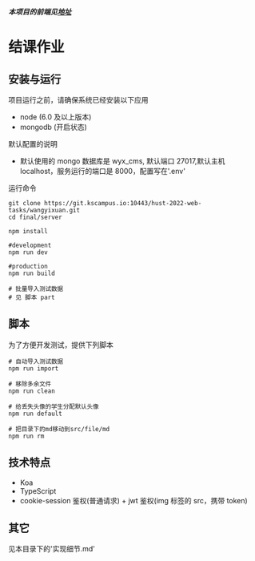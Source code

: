 ***本项目的前端见[地址](https://github.com/wyx-20021015/cms-fe)***

# 结课作业

## 安装与运行

项目运行之前，请确保系统已经安装以下应用

- node (6.0 及以上版本)
- mongodb (开启状态)

默认配置的说明

- 默认使用的 mongo 数据库是 wyx_cms, 默认端口 27017,默认主机 localhost，服务运行的端口是 8000，配置写在'.env'

运行命令

```
git clone https://git.kscampus.io:10443/hust-2022-web-tasks/wangyixuan.git
cd final/server

npm install

#development
npm run dev

#production
npm run build

# 批量导入测试数据
# 见 脚本 part
```

## 脚本

为了方便开发测试，提供下列脚本

```
# 自动导入测试数据
npm run import

# 移除多余文件
npm run clean

# 给丢失头像的学生分配默认头像
npm run default

# 把目录下的md移动到src/file/md
npm run rm
```

## 技术特点

- Koa
- TypeScript
- cookie-session 鉴权(普通请求) + jwt 鉴权(img 标签的 src，携带 token)

## 其它

见本目录下的'实现细节.md'
